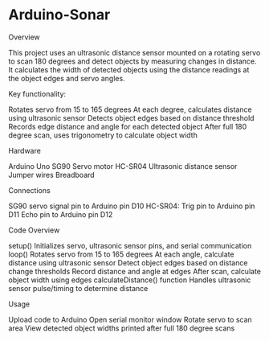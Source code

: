 # Arduino-Sonar
Overview

This project uses an ultrasonic distance sensor mounted on a rotating servo to scan 180 degrees and detect objects by measuring changes in distance. It calculates the width of detected objects using the distance readings at the object edges and servo angles.

Key functionality:

Rotates servo from 15 to 165 degrees
At each degree, calculates distance using ultrasonic sensor
Detects object edges based on distance threshold
Records edge distance and angle for each detected object
After full 180 degree scan, uses trigonometry to calculate object width

Hardware

Arduino Uno
SG90 Servo motor
HC-SR04 Ultrasonic distance sensor
Jumper wires
Breadboard

Connections

SG90 servo signal pin to Arduino pin D10
HC-SR04:
Trig pin to Arduino pin D11
Echo pin to Arduino pin D12

Code Overview

setup()
Initializes servo, ultrasonic sensor pins, and serial communication
loop()
Rotates servo from 15 to 165 degrees
At each angle, calculate distance using ultrasonic sensor
Detect object edges based on distance change thresholds
Record distance and angle at edges
After scan, calculate object width using edges
calculateDistance() function
Handles ultrasonic sensor pulse/timing to determine distance

Usage

Upload code to Arduino
Open serial monitor window
Rotate servo to scan area
View detected object widths printed after full 180 degree scans
